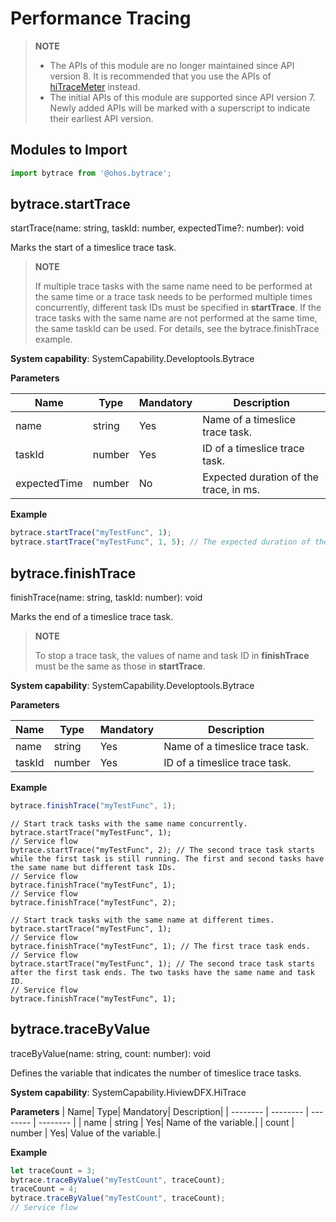 # Performance Tracing

> **NOTE**
> - The APIs of this module are no longer maintained since API version 8. It is recommended that you use the APIs of [hiTraceMeter](js-apis-hitracemeter.md) instead.
> - The initial APIs of this module are supported since API version 7. Newly added APIs will be marked with a superscript to indicate their earliest API version.


## Modules to Import

 ```js
import bytrace from '@ohos.bytrace';
```



## bytrace.startTrace

startTrace(name: string, taskId: number, expectedTime?: number): void

Marks the start of a timeslice trace task.

> **NOTE**
> 
> If multiple trace tasks with the same name need to be performed at the same time or a trace task needs to be performed multiple times concurrently, different task IDs must be specified in **startTrace**. If the trace tasks with the same name are not performed at the same time, the same taskId can be used. For details, see the bytrace.finishTrace example.

**System capability**: SystemCapability.Developtools.Bytrace

**Parameters**

| Name| Type| Mandatory| Description|
| -------- | -------- | -------- | -------- |
| name | string | Yes| Name of a timeslice trace task.|
| taskId | number | Yes| ID of a timeslice trace task.|
| expectedTime | number | No| Expected duration of the trace, in ms.|


**Example**

 ```js
bytrace.startTrace("myTestFunc", 1);
bytrace.startTrace("myTestFunc", 1, 5); // The expected duration of the trace is 5 ms.
```


## bytrace.finishTrace

finishTrace(name: string, taskId: number): void

Marks the end of a timeslice trace task.

> **NOTE**
> 
> To stop a trace task, the values of name and task ID in **finishTrace** must be the same as those in **startTrace**.

**System capability**: SystemCapability.Developtools.Bytrace

**Parameters**

| Name| Type| Mandatory| Description|
| -------- | -------- | -------- | -------- |
| name | string | Yes| Name of a timeslice trace task.|
| taskId | number | Yes| ID of a timeslice trace task.|


**Example**

 ```js
bytrace.finishTrace("myTestFunc", 1);
```

```
// Start track tasks with the same name concurrently.
bytrace.startTrace("myTestFunc", 1);
// Service flow
bytrace.startTrace("myTestFunc", 2); // The second trace task starts while the first task is still running. The first and second tasks have the same name but different task IDs.
// Service flow
bytrace.finishTrace("myTestFunc", 1);
// Service flow
bytrace.finishTrace("myTestFunc", 2);
```

```
// Start track tasks with the same name at different times.
bytrace.startTrace("myTestFunc", 1);
// Service flow
bytrace.finishTrace("myTestFunc", 1); // The first trace task ends.
// Service flow
bytrace.startTrace("myTestFunc", 1); // The second trace task starts after the first task ends. The two tasks have the same name and task ID. 
// Service flow
bytrace.finishTrace("myTestFunc", 1);
```


## bytrace.traceByValue

traceByValue(name: string, count: number): void

Defines the variable that indicates the number of timeslice trace tasks.

**System capability**: SystemCapability.HiviewDFX.HiTrace

**Parameters**
| Name| Type| Mandatory| Description|
| -------- | -------- | -------- | -------- |
| name | string | Yes| Name of the variable.|
| count | number | Yes| Value of the variable.|

**Example**

 ```js
let traceCount = 3;
bytrace.traceByValue("myTestCount", traceCount);
traceCount = 4;
bytrace.traceByValue("myTestCount", traceCount);
// Service flow
```
